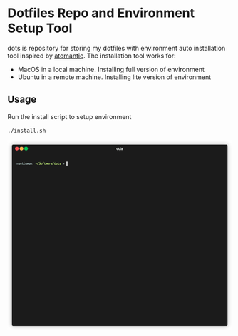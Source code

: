 # Dotfiles Repo and Environment Setup Tool

dots is repository for storing my dotfiles with environment auto installation tool inspired by [atomantic](https://github.com/atomantic/dotfiles). The installation tool works for:
- MacOS in a local machine. Installing full version of environment
- Ubuntu in a remote machine. Installing lite version of environment

## Usage

Run the install script to setup environment

```
./install.sh
```

![dots_demo](docs/dots_demo.gif)
